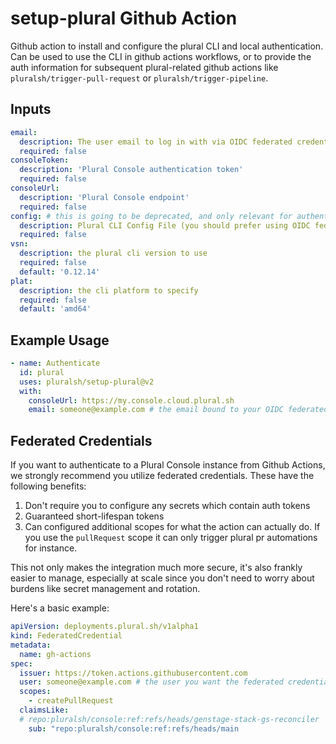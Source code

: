 # setup-plural Github Action

Github action to install and configure the plural CLI and local authentication.  Can be used to use the CLI in github actions workflows, or to provide the auth information for subsequent plural-related github actions like `pluralsh/trigger-pull-request` or `pluralsh/trigger-pipeline`.

## Inputs

```yaml
email:
  description: The user email to log in with via OIDC federated credential. This is the preferred and most secure method of authentication
  required: false
consoleToken:
  description: 'Plural Console authentication token'
  required: false
consoleUrl:
  description: 'Plural Console endpoint'
  required: false
config: # this is going to be deprecated, and only relevant for authenticating to app.plural.sh, not an individual Plural Console instance.
  description: Plural CLI Config File (you should prefer using OIDC federated credentials for authentication)
  required: false
vsn:
  description: the plural cli version to use
  required: false
  default: '0.12.14'
plat:
  description: the cli platform to specify
  required: false
  default: 'amd64'
```

## Example Usage

```yaml
- name: Authenticate
  id: plural
  uses: pluralsh/setup-plural@v2
  with:
    consoleUrl: https://my.console.cloud.plural.sh
    email: someone@example.com # the email bound to your OIDC federated credentials
```

## Federated Credentials

If you want to authenticate to a Plural Console instance from Github Actions, we strongly recommend you utilize federated credentials.  These have the following benefits:

1. Don't require you to configure any secrets which contain auth tokens
2. Guaranteed short-lifespan tokens
3. Can configured additional scopes for what the action can actually do.  If you use the `pullRequest` scope it can only trigger plural pr automations for instance.

This not only makes the integration much more secure, it's also frankly easier to manage, especially at scale since you don't need to worry about burdens like secret management and rotation.

Here's a basic example:

```yaml
apiVersion: deployments.plural.sh/v1alpha1
kind: FederatedCredential
metadata:
  name: gh-actions
spec:
  issuer: https://token.actions.githubusercontent.com
  user: someone@example.com # the user you want the federated credential to bind to.
  scopes:
    - createPullRequest
  claimsLike:
  # repo:pluralsh/console:ref:refs/heads/genstage-stack-gs-reconciler
    sub: "repo:pluralsh/console:ref:refs/heads/main
```